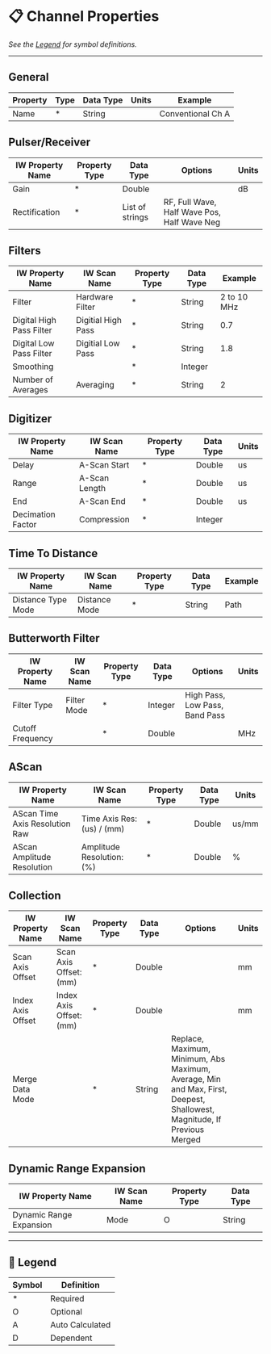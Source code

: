 # 📋 Channel Properties

_See the [Legend](#legend) for symbol definitions._

---

## General

| Property | Type | Data Type | Units | Example           |
|----------|------|-----------|-------|-------------------|
| Name     | *    | String    |       | Conventional Ch A |

## Pulser/Receiver

| IW Property Name | Property Type | Data Type       | Options                                     | Units |
|------------------|---------------|-----------------|---------------------------------------------|-------|
| Gain             | *             | Double          |                                             | dB    |
| Rectification    | *             | List of strings | RF, Full Wave, Half Wave Pos, Half Wave Neg |       |

## Filters

| IW Property Name         | IW Scan Name       | Property Type | Data Type | Example     |
|--------------------------|--------------------|---------------|-----------|-------------|
| Filter                   | Hardware Filter    | *             | String    | 2 to 10 MHz |
| Digital High Pass Filter | Digitial High Pass | *             | String    | 0.7         |
| Digital Low Pass Filter  | Digitial Low Pass  | *             | String    | 1.8         |
| Smoothing                |                    | *             | Integer   |             |
| Number of Averages       | Averaging          | *             | String    | 2           |

## Digitizer

| IW Property Name  | IW Scan Name  | Property Type | Data Type | Units |
|-------------------|---------------|---------------|-----------|-------|
| Delay             | A-Scan Start  | *             | Double    | us    |
| Range             | A-Scan Length | *             | Double    | us    |
| End               | A-Scan End    | *             | Double    | us    |
| Decimation Factor | Compression   | *             | Integer   |       |

## Time To Distance

| IW Property Name   | IW Scan Name  | Property Type | Data Type | Example |
|--------------------|---------------|---------------|-----------|---------|
| Distance Type Mode | Distance Mode | *             | String    | Path    |

## Butterworth Filter

| IW Property Name | IW Scan Name | Property Type | Data Type | Options                        | Units |
|------------------|--------------|---------------|-----------|--------------------------------|-------|
| Filter Type      | Filter Mode  | *             | Integer   | High Pass, Low Pass, Band Pass |       |
| Cutoff Frequency |              | *             | Double    |                                | MHz   |

## AScan

| IW Property Name               | IW Scan Name               | Property Type | Data Type | Units |
|--------------------------------|----------------------------|---------------|-----------|-------|
| AScan Time Axis Resolution Raw | Time Axis Res: (us) / (mm) | *             | Double    | us/mm |
| AScan Amplitude Resolution     | Amplitude Resolution: (%)  | *             | Double    | %     |

## Collection

| IW Property Name  | IW Scan Name            | Property Type | Data Type | Options                                                                                                                 | Units |
|-------------------|-------------------------|---------------|-----------|-------------------------------------------------------------------------------------------------------------------------|-------|
| Scan Axis Offset  | Scan Axis Offset: (mm)  | *             | Double    |                                                                                                                         | mm    |
| Index Axis Offset | Index Axis Offset: (mm) | *             | Double    |                                                                                                                         | mm    |
| Merge Data Mode   |                         | *             | String    | Replace, Maximum, Minimum, Abs Maximum, Average, Min and Max, First, Deepest, Shallowest, Magnitude, If Previous Merged |       |

## Dynamic Range Expansion

| IW Property Name        | IW Scan Name | Property Type | Data Type |
|-------------------------|--------------|---------------|-----------|
| Dynamic Range Expansion | Mode         | O             | String    |

---

## 🧭 Legend

| Symbol | Definition      |
|--------|-----------------|
| *      | Required        |
| O      | Optional        |
| A      | Auto Calculated |
| D      | Dependent       |
